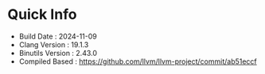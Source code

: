 # Quick Info
* Build Date : 2024-11-09
* Clang Version : 19.1.3
* Binutils Version : 2.43.0
* Compiled Based : https://github.com/llvm/llvm-project/commit/ab51eccf
